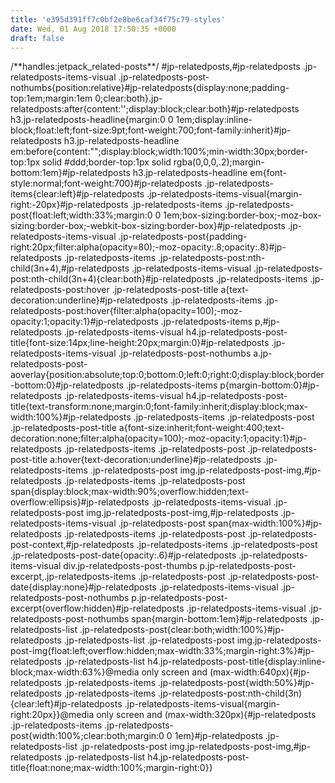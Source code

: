 ```yaml
---
title: 'e395d391ff7c0bf2e8be6caf34f75c79-styles'
date: Wed, 01 Aug 2018 17:50:35 +0000
draft: false
---
```


/\*\*handles:jetpack_related-posts\*\*/ #jp-relatedposts,#jp-relatedposts .jp-relatedposts-items-visual .jp-relatedposts-post-nothumbs{position:relative}#jp-relatedposts{display:none;padding-top:1em;margin:1em 0;clear:both}.jp-relatedposts:after{content:'';display:block;clear:both}#jp-relatedposts h3.jp-relatedposts-headline{margin:0 0 1em;display:inline-block;float:left;font-size:9pt;font-weight:700;font-family:inherit}#jp-relatedposts h3.jp-relatedposts-headline em:before{content:"";display:block;width:100%;min-width:30px;border-top:1px solid #ddd;border-top:1px solid rgba(0,0,0,.2);margin-bottom:1em}#jp-relatedposts h3.jp-relatedposts-headline em{font-style:normal;font-weight:700}#jp-relatedposts .jp-relatedposts-items{clear:left}#jp-relatedposts .jp-relatedposts-items-visual{margin-right:-20px}#jp-relatedposts .jp-relatedposts-items .jp-relatedposts-post{float:left;width:33%;margin:0 0 1em;box-sizing:border-box;-moz-box-sizing:border-box;-webkit-box-sizing:border-box}#jp-relatedposts .jp-relatedposts-items-visual .jp-relatedposts-post{padding-right:20px;filter:alpha(opacity=80);-moz-opacity:.8;opacity:.8}#jp-relatedposts .jp-relatedposts-items .jp-relatedposts-post:nth-child(3n+4),#jp-relatedposts .jp-relatedposts-items-visual .jp-relatedposts-post:nth-child(3n+4){clear:both}#jp-relatedposts .jp-relatedposts-items .jp-relatedposts-post:hover .jp-relatedposts-post-title a{text-decoration:underline}#jp-relatedposts .jp-relatedposts-items .jp-relatedposts-post:hover{filter:alpha(opacity=100);-moz-opacity:1;opacity:1}#jp-relatedposts .jp-relatedposts-items p,#jp-relatedposts .jp-relatedposts-items-visual h4.jp-relatedposts-post-title{font-size:14px;line-height:20px;margin:0}#jp-relatedposts .jp-relatedposts-items-visual .jp-relatedposts-post-nothumbs a.jp-relatedposts-post-aoverlay{position:absolute;top:0;bottom:0;left:0;right:0;display:block;border-bottom:0}#jp-relatedposts .jp-relatedposts-items p{margin-bottom:0}#jp-relatedposts .jp-relatedposts-items-visual h4.jp-relatedposts-post-title{text-transform:none;margin:0;font-family:inherit;display:block;max-width:100%}#jp-relatedposts .jp-relatedposts-items .jp-relatedposts-post .jp-relatedposts-post-title a{font-size:inherit;font-weight:400;text-decoration:none;filter:alpha(opacity=100);-moz-opacity:1;opacity:1}#jp-relatedposts .jp-relatedposts-items .jp-relatedposts-post .jp-relatedposts-post-title a:hover{text-decoration:underline}#jp-relatedposts .jp-relatedposts-items .jp-relatedposts-post img.jp-relatedposts-post-img,#jp-relatedposts .jp-relatedposts-items .jp-relatedposts-post span{display:block;max-width:90%;overflow:hidden;text-overflow:ellipsis}#jp-relatedposts .jp-relatedposts-items-visual .jp-relatedposts-post img.jp-relatedposts-post-img,#jp-relatedposts .jp-relatedposts-items-visual .jp-relatedposts-post span{max-width:100%}#jp-relatedposts .jp-relatedposts-items .jp-relatedposts-post .jp-relatedposts-post-context,#jp-relatedposts .jp-relatedposts-items .jp-relatedposts-post .jp-relatedposts-post-date{opacity:.6}#jp-relatedposts .jp-relatedposts-items-visual div.jp-relatedposts-post-thumbs p.jp-relatedposts-post-excerpt,.jp-relatedposts-items .jp-relatedposts-post .jp-relatedposts-post-date{display:none}#jp-relatedposts .jp-relatedposts-items-visual .jp-relatedposts-post-nothumbs p.jp-relatedposts-post-excerpt{overflow:hidden}#jp-relatedposts .jp-relatedposts-items-visual .jp-relatedposts-post-nothumbs span{margin-bottom:1em}#jp-relatedposts .jp-relatedposts-list .jp-relatedposts-post{clear:both;width:100%}#jp-relatedposts .jp-relatedposts-list .jp-relatedposts-post img.jp-relatedposts-post-img{float:left;overflow:hidden;max-width:33%;margin-right:3%}#jp-relatedposts .jp-relatedposts-list h4.jp-relatedposts-post-title{display:inline-block;max-width:63%}@media only screen and (max-width:640px){#jp-relatedposts .jp-relatedposts-items .jp-relatedposts-post{width:50%}#jp-relatedposts .jp-relatedposts-items .jp-relatedposts-post:nth-child(3n){clear:left}#jp-relatedposts .jp-relatedposts-items-visual{margin-right:20px}}@media only screen and (max-width:320px){#jp-relatedposts .jp-relatedposts-items .jp-relatedposts-post{width:100%;clear:both;margin:0 0 1em}#jp-relatedposts .jp-relatedposts-list .jp-relatedposts-post img.jp-relatedposts-post-img,#jp-relatedposts .jp-relatedposts-list h4.jp-relatedposts-post-title{float:none;max-width:100%;margin-right:0}}
